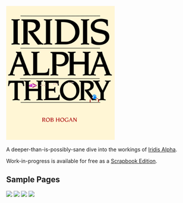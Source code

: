 [<img height=360 src="https://github.com/mwenge/iatheory/raw/main/docs/cover_front.png">](https://github.com/mwenge/iatheory/raw/main/out/iatheory_scrapbook.pdf)

A deeper-than-is-possibly-sane dive into the workings of [Iridis Alpha](https://github.com/mwenge/iridisalpha/).


Work-in-progress is available for free as a [Scrapbook Edition](https://github.com/mwenge/iatheory/raw/main/out/iatheory_scrapbook.pdf).


## Sample Pages
<img height=360 src="https://github.com/mwenge/iatheory/raw/main/docs/page1.png">
<img height=360 src="https://github.com/mwenge/iatheory/raw/main/docs/page2.png">
<img height=360 src="https://github.com/mwenge/iatheory/raw/main/docs/page3.png">
<img height=360 src="https://github.com/mwenge/iatheory/raw/main/docs/page4.png">
